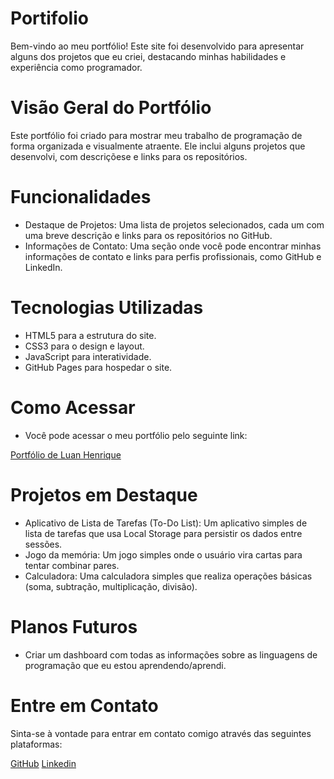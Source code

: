 ﻿# Portifolio
Bem-vindo ao meu portfólio! Este site foi desenvolvido para apresentar alguns dos projetos que eu criei, destacando minhas habilidades e experiência como programador.

# Visão Geral do Portfólio
Este portfólio foi criado para mostrar meu trabalho de programação de forma organizada e visualmente atraente. Ele inclui alguns projetos que desenvolvi, com descriçõese e links para os repositórios.

# Funcionalidades
- Destaque de Projetos: Uma lista de projetos selecionados, cada um com uma breve descrição e links para os repositórios no GitHub.
- Informações de Contato: Uma seção onde você pode encontrar minhas informações de contato e links para perfis profissionais, como GitHub e LinkedIn.

# Tecnologias Utilizadas
- HTML5 para a estrutura do site.
- CSS3 para o design e layout.
- JavaScript para interatividade.
- GitHub Pages para hospedar o site.

# Como Acessar
- Você pode acessar o meu portfólio pelo seguinte link:

[Portfólio de Luan Henrique](https://luan-h.github.io/Portifolio/)

# Projetos em Destaque
- Aplicativo de Lista de Tarefas (To-Do List): Um aplicativo simples de lista de tarefas que usa Local Storage para persistir os dados entre sessões.
- Jogo da memória: Um jogo simples onde o usuário vira cartas para tentar combinar pares.
- Calculadora: Uma calculadora simples que realiza operações básicas (soma, subtração, multiplicação, divisão).

# Planos Futuros
- Criar um dashboard com todas as informações sobre as linguagens de programação que eu estou aprendendo/aprendi.
  
# Entre em Contato
Sinta-se à vontade para entrar em contato comigo através das seguintes plataformas:

[GitHub](https://github.com/Luan-H)
[Linkedin](https://www.linkedin.com/in/luan-henrique-4a1a8123b/)
